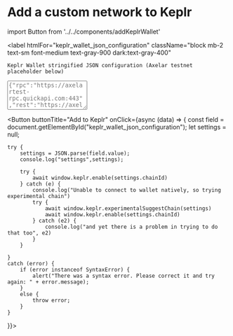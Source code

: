 # Add a custom network to Keplr
import Button from '../../components/addKeplrWallet'

<label 
    htmlFor="keplr_wallet_json_configuration" 
    className="block mb-2 text-sm font-medium text-gray-900 dark:text-gray-400"
>
    Keplr Wallet stringified JSON configuration (Axelar testnet placeholder below)
</label>
<textarea id="keplr_wallet_json_configuration" rows="4" className="block p-2.5 w-full text-sm text-gray-900 bg-gray-50 rounded-lg border border-gray-300 focus:ring-blue-500 focus:border-blue-500 dark:bg-gray-700 dark:border-gray-600 dark:placeholder-gray-400 dark:text-white dark:focus:ring-blue-500 dark:focus:border-blue-500" placeholder='{"rpc":"https://axelartest-rpc.quickapi.com:443","rest":"https://axelartest-lcd.quickapi.com:443","chainId":"axelar-testnet-lisbon-3","chainName":"Axelar","stakeCurrency":{"coinDenom":"AXL","coinMinimalDenom":"uaxl","coinDecimals":6},"bech32Config":{"bech32PrefixAccAddr":"axelar","bech32PrefixAccPub":"axelarpub","bech32PrefixValAddr":"axelarvaloper","bech32PrefixValPub":"axelarvaloperpub","bech32PrefixConsAddr":"axelarvalcons","bech32PrefixConsPub":"axelarvalconspub"},"bip44":{"coinType":118},"currencies":[{"coinDenom":"AXL","coinMinimalDenom":"uaxl","coinDecimals":6}],"feeCurrencies":[{"coinDenom":"AXL","coinMinimalDenom":"uaxl","coinDecimals":6}],"gasPriceStep":{"low":0.05,"average":0.125,"high":0.2},"features":["stargate","no-legacy-stdTx","ibc-transfer"]}'></textarea>

<Button buttonTitle="Add to Keplr" onClick={async (data) => {
    const field = document.getElementById("keplr_wallet_json_configuration");
    let settings = null;

    try {
        settings = JSON.parse(field.value);
        console.log("settings",settings);

        try {
            await window.keplr.enable(settings.chainId)
        } catch (e) {
            console.log("Unable to connect to wallet natively, so trying experimental chain")
            try {
                await window.keplr.experimentalSuggestChain(settings)
                await window.keplr.enable(settings.chainId)
            } catch (e2) {
                console.log("and yet there is a problem in trying to do that too", e2)
            }
        }

    }
    catch (error) {
        if (error instanceof SyntaxError) {
            alert("There was a syntax error. Please correct it and try again: " + error.message);
        }
        else {
            throw error;
        }
    }
}}></Button>